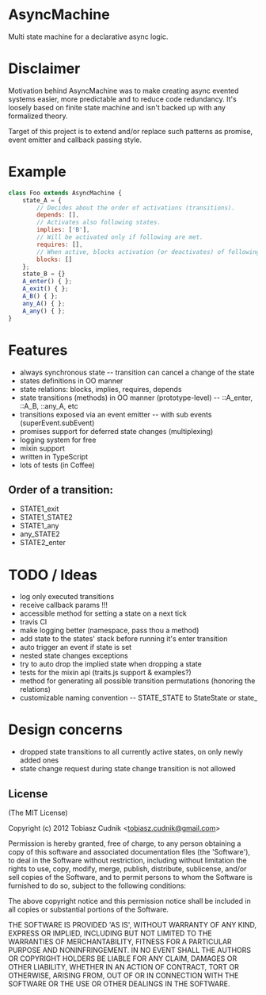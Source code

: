 # AsyncMachine

  Multi state machine for a declarative async logic.
  
# Disclaimer

Motivation behind AsyncMachine was to make creating async evented systems 
easier, more predictable and to reduce code redundancy. It's loosely based on 
finite state machine and isn't backed up with any formalized theory. 

Target of this project is to extend and/or replace such patterns as promise, 
event emitter and callback passing style. 
  
# Example
  
```javascript
class Foo extends AsyncMachine {
    state_A = {
        // Decides about the order of activations (transitions).
        depends: [],
        // Activates also following states.
        implies: ['B'],
        // Will be activated only if following are met.
        requires: [],
        // When active, blocks activation (or deactivates) of following states.
        blocks: []
    };
    state_B = {}
    A_enter() { };
    A_exit() { };
    A_B() { };
    any_A() { };
    A_any() { };
}
```

# Features

- always synchronous state
-- transition can cancel a change of the state
- states definitions in OO manner
- state relations: blocks, implies, requires, depends
- state transitions (methods) in OO manner (prototype-level)
-- ::A_enter, ::A_B, ::any_A, etc
- transitions exposed via an event emitter
-- with sub events (superEvent.subEvent)
- promises support for deferred state changes (multiplexing)
- logging system for free
- mixin support
- written in TypeScript
- lots of tests (in Coffee)

## Order of a transition:

- STATE1_exit
- STATE1_STATE2
- STATE1_any
- any_STATE2
- STATE2_enter

# TODO / Ideas

- log only executed transitions
- receive callback params !!!
- accessible method for setting a state on a next tick
- travis CI
- make logging better (namespace, pass thou a method)
- add state to the states' stack before running it's enter transition
- auto trigger an event if state is set
- nested state changes exceptions
- try to auto drop the implied state when dropping a state
- tests for the mixin api (traits.js support & examples?)
- method for generating all possible transition permutations (honoring the relations)
- customizable naming convention
-- STATE_STATE to StateState or state_

# Design concerns

- dropped state transitions to all currently active states, on only newly added ones
- state change request during state change transition is not allowed

## License 

(The MIT License)

Copyright (c) 2012 Tobiasz Cudnik &lt;tobiasz.cudnik@gmail.com&gt;

Permission is hereby granted, free of charge, to any person obtaining
a copy of this software and associated documentation files (the
'Software'), to deal in the Software without restriction, including
without limitation the rights to use, copy, modify, merge, publish,
distribute, sublicense, and/or sell copies of the Software, and to
permit persons to whom the Software is furnished to do so, subject to
the following conditions:

The above copyright notice and this permission notice shall be
included in all copies or substantial portions of the Software.

THE SOFTWARE IS PROVIDED 'AS IS', WITHOUT WARRANTY OF ANY KIND,
EXPRESS OR IMPLIED, INCLUDING BUT NOT LIMITED TO THE WARRANTIES OF
MERCHANTABILITY, FITNESS FOR A PARTICULAR PURPOSE AND NONINFRINGEMENT.
IN NO EVENT SHALL THE AUTHORS OR COPYRIGHT HOLDERS BE LIABLE FOR ANY
CLAIM, DAMAGES OR OTHER LIABILITY, WHETHER IN AN ACTION OF CONTRACT,
TORT OR OTHERWISE, ARISING FROM, OUT OF OR IN CONNECTION WITH THE
SOFTWARE OR THE USE OR OTHER DEALINGS IN THE SOFTWARE. 